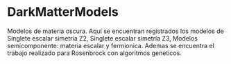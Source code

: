 # DarkMatterModels
Modelos de materia oscura. Aquí se encuentran registrados los modelos de Singlete escalar simetría Z2, Singlete escalar simetría Z3, Modelos semicomponente: materia escalar y fermionica. Ademas se encuentra el trabajo realizado para Rosenbrock con algoritmos geneticos.
